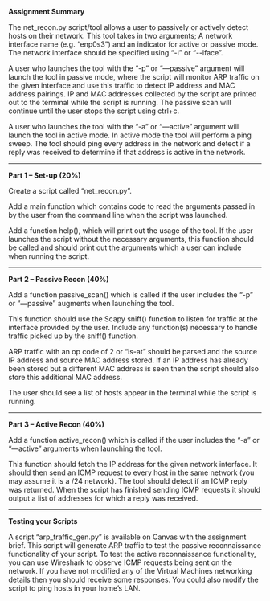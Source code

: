 <b>Assignment Summary</b>

The net_recon.py script/tool allows a user to passively or actively detect hosts on their network. This
tool takes in two arguments; A network interface name (e.g. “enp0s3”) and an indicator for active or
passive mode. The network interface should be specified using “-i” or “--iface”.

A user who launches the tool with the “-p” or “—passive” argument will launch the tool in passive
mode, where the script will monitor ARP traffic on the given interface and use this traffic to detect IP
address and MAC address pairings. IP and MAC addresses collected by the script are printed out to
the terminal while the script is running. The passive scan will continue until the user stops the script
using ctrl+c.

A user who launches the tool with the “-a” or “—active” argument will launch the tool in active
mode. In active mode the tool will perform a ping sweep. The tool should ping every address in the
network and detect if a reply was received to determine if that address is active in the network.

<hr> 
<b>Part 1 – Set-up (20%) </b>

Create a script called “net_recon.py”.

Add a main function which contains code to read the arguments passed in by the user from the
command line when the script was launched.

Add a function help(), which will print out the usage of the tool. If the user launches the script
without the necessary arguments, this function should be called and should print out the arguments
which a user can include when running the script.

<hr>

<b>Part 2 – Passive Recon (40%)</b>

Add a function passive_scan() which is called if the user includes the “-p” or “—passive” augments
when launching the tool.

This function should use the Scapy sniff() function to listen for traffic at the interface provided by the
user. Include any function(s) necessary to handle traffic picked up by the sniff() function.

ARP traffic with an op code of 2 or “is-at” should be parsed and the source IP address and source
MAC address stored. If an IP address has already been stored but a different MAC address is seen
then the script should also store this additional MAC address.

The user should see a list of hosts appear in the terminal while the script is running.

<hr>

<b>Part 3 – Active Recon (40%)</b>

Add a function active_recon() which is called if the user includes the “-a” or “—active” arguments
when launching the tool.

This function should fetch the IP address for the given network interface. It should then send an
ICMP request to every host in the same network (you may assume it is a /24 network). The tool
should detect if an ICMP reply was returned. When the script has finished sending ICMP requests it
should output a list of addresses for which a reply was received.

<hr>

<b>Testing your Scripts</b>

A script “arp_traffic_gen.py” is available on Canvas with the assignment brief. This script will
generate ARP traffic to test the passive reconnaissance functionality of your script.
To test the active reconnaissance functionality, you can use Wireshark to observe ICMP requests
being sent on the network. If you have not modified any of the Virtual Machines networking details
then you should receive some responses. You could also modify the script to ping hosts in your
home’s LAN.
